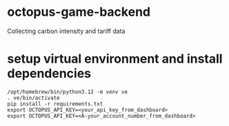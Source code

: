 # octopus-game-backend

Collecting carbon intensity and tariff data

# setup virtual environment and install dependencies

```
/opt/homebrew/bin/python3.12 -m venv ve
. ve/bin/activate
pip install -r requirements.txt
export OCTOPUS_API_KEY=<your_api_key_from_dashboard>
export OCTOPUS_API_KEY=<A-your_account_number_from_dashboard>
```
